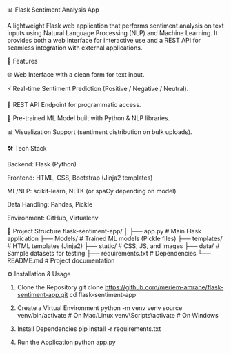 📊 Flask Sentiment Analysis App

A lightweight Flask web application that performs sentiment analysis on text inputs using Natural Language Processing (NLP) and Machine Learning.
It provides both a web interface for interactive use and a REST API for seamless integration with external applications.

🚀 Features

🌐 Web Interface with a clean form for text input.

⚡ Real-time Sentiment Prediction (Positive / Negative / Neutral).

🔌 REST API Endpoint for programmatic access.

🤖 Pre-trained ML Model built with Python & NLP libraries.

📊 Visualization Support (sentiment distribution on bulk uploads).

🛠️ Tech Stack

Backend: Flask (Python)

Frontend: HTML, CSS, Bootstrap (Jinja2 templates)

ML/NLP: scikit-learn, NLTK (or spaCy depending on model)

Data Handling: Pandas, Pickle

Environment: GitHub, Virtualenv

📂 Project Structure
flask-sentiment-app/
│
├── app.py                 # Main Flask application
├── Models/                # Trained ML models (Pickle files)
├── templates/             # HTML templates (Jinja2)
├── static/                # CSS, JS, and images
├── data/                  # Sample datasets for testing
├── requirements.txt       # Dependencies
└── README.md              # Project documentation

⚙️ Installation & Usage
1. Clone the Repository
git clone https://github.com/meriem-amrane/flask-sentiment-app.git
cd flask-sentiment-app

2. Create a Virtual Environment
python -m venv venv
source venv/bin/activate   # On Mac/Linux
venv\Scripts\activate      # On Windows

3. Install Dependencies
pip install -r requirements.txt

4. Run the Application
python app.py
